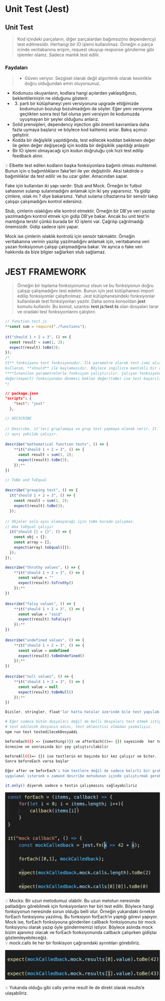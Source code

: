 # Unit Test (Jest)

## Unit Test

> Kod içindeki parçaların, diğer parçalardan bağımsız(no dependency) test edilmesidir. Herhangi bir IO işlemi kullanılmaz. Örneğin o parça icinde veritabanına erişim, request okuyup response gönderme gibi işlemler olamz. Sadece mantık test edilir.
> 

### Faydaları

> - Güven veriyor. Sezgisel olarak değil algoritmik olarak kesinlikle doğru olduğundan emin oluyorsunuz.
- Kodunuzu okuyanların, kodlara hangi açılardan yaklaşdığınızı, beklentilerinizin ne olduğunu gösterir.
- 3. parti bir kütüphaneyi yeni versiyonuna upgrade ettiğimizde kodumuzun bozulup bozulmadığını da söyler. Eğer yeni versiyona geçtikten sonra test fail olursa yeni versiyon ile kodumuzda uyuşmayan bir şeyler olduğunu anlarız.
- Solid prensipleri, dependency injection gibi önemli kavramlara daha fazla uymaya başlarız ve böylece kod kalitemiz anlar. Bakış açımızı geliştirir.
- Kodda bir değişiklik yapıldığında, test edilecek koddan beklenen değer ile gelen değer değişeceği için kodda bir değişiklik yapıldığı anlaşılır
- Bir IO işlemi olmayacağı için kodun doğruluğu çok hızlı test edilip feedback alınır.
> 

<aside>
💡 Elbette test edilen kodların başka fonksiyonlara bağımlı olması muhtemel.
Bunun için o bağımlılıkların fake’leri ile yer değiştirilir.
Aksi takdirde o bağımlılıklar da test edilir ve bu uzar gider. Amacından sapar.

Fake için kullanılan iki yapı vardır: Stub and Mock.
Örneğin br futbol sahasının sulanıp sulanmadığını anlamak için iki şey yaparsınız. Ya gidip çimlere, ıslak mı ? diye bakarsınız. Yahut sulama cihazlarına bir sensör takıp çalışıpı çalışmadığını kontrol edersiniz.

Stub, çimlerin ıslaklığını elle kontrol etmektir. Örneğin bir DB’ye veri yazılıp yazılmadığını kontrol etmek için gidip DB’ye bakar. Ancak bu unit test’in mantığına terstir çünkü burada bir IO işlemi var. Çağrılıp çağrılmadığı önemsizdir. Gidip sadece işini yapar.

Mock ise çimlerin ıslaklık kontrolü için sensör takmaktır. Örneğin veritabanına verinin yazılıp yazılmadığını anlamak için, veritabanına veri yazan fonksiyonun çalışıp çalışmadığına bakar. Ve ayrıca o fake veri hakkında da bize bilgier sağlarken stub sağlamaz.

</aside>

# JEST FRAMEWORK

> Örneğin bir toplama fonksiyonumuz olsun ve bu fonksiyonun doğru çalışıp çalışmadığını test edelim. Bunun için jest kütüphanesi import edilip fonksiyonlar çalışttırılmaz. Jest kütüphanesindeki fonksiyonlar kullanılarak test fonksiyonları yazılır. Daha sonra konsoldan **jest** komutu kullanılır. Bu komut, uzantısı **test**.**js**/**test**.**ts** olan dosyaları tarar ve oradaki test fonksiyonlarını çalıştırır.
> 

```jsx
// function.test.js
**const sum = require("./functions");

it("should 1 + 2 = 3", () => {
  const result = sum(1, 2);
  expect(result).toBe(3);
});
/*
It** fonksiyonu test fonksiyonudur. İlk parametre olarak test ismi alır. Genel
kullanım, **should** ile başlamasıdır. Böylece ingilizce mantıklı bir cümle kurulur.
****İstenilen parametrelerle fonksiyon çalıştırılır. Çalışan fonksiyondan dönen
değer(expect) fonksiyondan dönmesi beklen değer(toBe) ise test başarılıdır.
*/
```

```json
// package.json
"scripts": {
    "test": "jest"
  },
```

```jsx
// DECSCRIBE

// Describe, it'leri gruplamaya ve grup test yapmaya olanak verir. It
// aynı şekilde çalışır.

describe("mathematical function tests", () => {
	**it("should 1 + 2 = 3", () => {
	  const result = sum(1, 2);
	  expect(result).toBe(3);
	});**
})
```

```jsx
// ToBe and ToEqual

describe("grouping test", () => {
  it("should 1 + 2 = 3", () => {
    const result = sum(1, 2);
    expect(result).toBe(3);
  });

// Objeler asla aynı olamayacağı için toBe burada çalışmaz.
// Ama toEqual çalışır
  it("should {} = {}", () => {
    const obj = {};
    const array = [];
    expect(array).toEqual([]);
  });
});
```

```jsx
describe("thruthy values", () => {
	**it("should 1 + 2 = 3", () => {
	  const value = ""
	  expect(result).toTruthy()
	});**
})

describe("falsy values", () => {
	**it("should 1 + 2 = 3", () => {
	  const value = "said"
	  expect(result).toFalsy()
	});**
})

describe("undefined values", () => {
	**it("should 1 + 2 = 3", () => {
	  const value = undefined
	  expect(result).toBeUndefined()
	});**
})

describe("null values", () => {
	**it("should 1 + 2 = 3", () => {
	  const value = null
	  expect(result).toBeNull()
	});**
})
```

```jsx
Diziler, stringler, float'lar hatta hatalar üzerinde bile test yapılabilmektedir.
```

```bash
# Eğer sadece bütün dosyaları değil de belli dosyaları test etmek istiyorsak
# test edilecek dosyanın adını, test eklenitisi olmadan yazmalıyız.
npm run test testedilecekDosyaAdı
```

```bash
beforeEach(() => {something()}) ve afterEach(()=> {}) sayesinde  her testin
öcnesine ve sonrasında bir şey çalıştırılabilir
```

```bash
beforeAll(()=> {}) ise testlerin en başında bir kez çalışır ve biter.
Sonra beforeEach varsa başlar
```

```bash
Eğer after ve beforEach'ı tüm testlere değil de sadece belirli bir gruba
uygulamal istersek o zamand describe metodunun içinde çalıştırmak gereklidir.
```

```bash
it.only() diyerek sadece o testin çalışmasını sağlayabiliriz
```

![Untitled](Unit%20Test%20(Jest)%202ef5f0b3ab18466da755a0adf063e809/Untitled.png)

<aside>
💡 Mocks: Bir uzun metodumuz olabilir. Bu uzun metotun neresinde patladığını görebilmek için fonksiyonların her biri test edilir. Böylece hangi fonksiyonun neresinde sorun olduğu belli olur. Örneğin yukarıdaki örnekte forEach fonksiyonu yazılmış. Bu fonksiyon forEach’ın yaptığı görevi yapıyor.
Mock ise, forEach fonksiyouna gönderilen callback fonksiyonunu bir mock fonksiyonu olarak yazıp öyle göndermemizi istiyor. Böylece aslında mock bizim ajanımız olacak ve forEach fonksiyonunda callback çalışırken gidiştaı gözlemleyebileceğiz.

</aside>

<aside>
💡 mock.calls ile her bir fonkisyon çağrısındaki ayrıntıları görebiliriz.

</aside>

![Untitled](Unit%20Test%20(Jest)%202ef5f0b3ab18466da755a0adf063e809/Untitled%201.png)

<aside>
💡 Yukarıda olduğu gibi calls yerine result ile de direkt olarak results’e ulaşabiliriz.

</aside>
